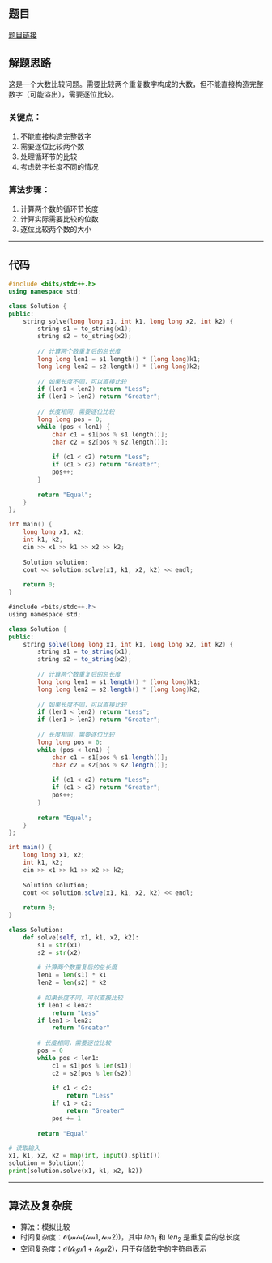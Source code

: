 ## 题目
[题目链接](https://www.nowcoder.com/practice/24575008c6134b6fa4fab8ea0ea82a99?tpId=182&tqId=137975&sourceUrl=/exam/oj&channenl=wgithub&fromPut=wgithub)

## 解题思路

这是一个大数比较问题。需要比较两个重复数字构成的大数，但不能直接构造完整数字（可能溢出），需要逐位比较。

### 关键点：
1. 不能直接构造完整数字
2. 需要逐位比较两个数
3. 处理循环节的比较
4. 考虑数字长度不同的情况

### 算法步骤：
1. 计算两个数的循环节长度
2. 计算实际需要比较的位数
3. 逐位比较两个数的大小

---

## 代码

```cpp []
#include <bits/stdc++.h>
using namespace std;

class Solution {
public:
    string solve(long long x1, int k1, long long x2, int k2) {
        string s1 = to_string(x1);
        string s2 = to_string(x2);
        
        // 计算两个数重复后的总长度
        long long len1 = s1.length() * (long long)k1;
        long long len2 = s2.length() * (long long)k2;
        
        // 如果长度不同，可以直接比较
        if (len1 < len2) return "Less";
        if (len1 > len2) return "Greater";
        
        // 长度相同，需要逐位比较
        long long pos = 0;
        while (pos < len1) {
            char c1 = s1[pos % s1.length()];
            char c2 = s2[pos % s2.length()];
            
            if (c1 < c2) return "Less";
            if (c1 > c2) return "Greater";
            pos++;
        }
        
        return "Equal";
    }
};

int main() {
    long long x1, x2;
    int k1, k2;
    cin >> x1 >> k1 >> x2 >> k2;
    
    Solution solution;
    cout << solution.solve(x1, k1, x2, k2) << endl;
    
    return 0;
}
```
``` java []
#include <bits/stdc++.h>
using namespace std;

class Solution {
public:
    string solve(long long x1, int k1, long long x2, int k2) {
        string s1 = to_string(x1);
        string s2 = to_string(x2);
        
        // 计算两个数重复后的总长度
        long long len1 = s1.length() * (long long)k1;
        long long len2 = s2.length() * (long long)k2;
        
        // 如果长度不同，可以直接比较
        if (len1 < len2) return "Less";
        if (len1 > len2) return "Greater";
        
        // 长度相同，需要逐位比较
        long long pos = 0;
        while (pos < len1) {
            char c1 = s1[pos % s1.length()];
            char c2 = s2[pos % s2.length()];
            
            if (c1 < c2) return "Less";
            if (c1 > c2) return "Greater";
            pos++;
        }
        
        return "Equal";
    }
};

int main() {
    long long x1, x2;
    int k1, k2;
    cin >> x1 >> k1 >> x2 >> k2;
    
    Solution solution;
    cout << solution.solve(x1, k1, x2, k2) << endl;
    
    return 0;
}
```



```python []
class Solution:
    def solve(self, x1, k1, x2, k2):
        s1 = str(x1)
        s2 = str(x2)
        
        # 计算两个数重复后的总长度
        len1 = len(s1) * k1
        len2 = len(s2) * k2
        
        # 如果长度不同，可以直接比较
        if len1 < len2:
            return "Less"
        if len1 > len2:
            return "Greater"
        
        # 长度相同，需要逐位比较
        pos = 0
        while pos < len1:
            c1 = s1[pos % len(s1)]
            c2 = s2[pos % len(s2)]
            
            if c1 < c2:
                return "Less"
            if c1 > c2:
                return "Greater"
            pos += 1
        
        return "Equal"

# 读取输入
x1, k1, x2, k2 = map(int, input().split())
solution = Solution()
print(solution.solve(x1, k1, x2, k2))
```


---

## 算法及复杂度
- 算法：模拟比较
- 时间复杂度：$\mathcal{O(min(len1, len2))}$，其中 $len_1$ 和 $len_2$ 是重复后的总长度
- 空间复杂度：$\mathcal{O(log x1 + log x2)}$，用于存储数字的字符串表示
